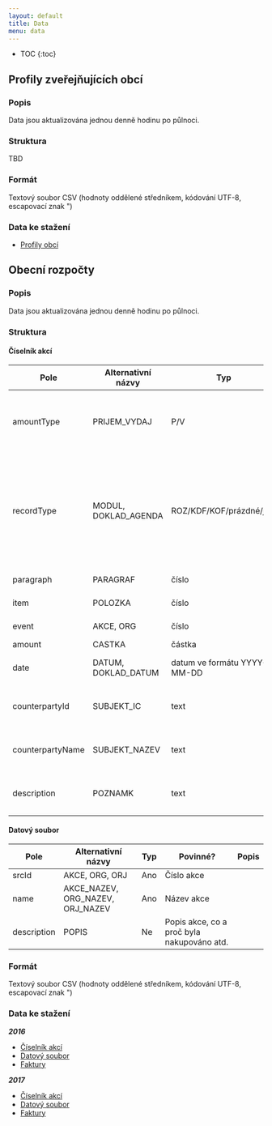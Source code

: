 ```yaml
---
layout: default
title: Data
menu: data
---
```


* TOC
{:toc}

## Profily zveřejňujících obcí

### Popis

Data jsou aktualizována jednou denně hodinu po půlnoci.

### Struktura

TBD

### Formát

Textový soubor CSV (hodnoty oddělené středníkem, kódování UTF-8, escapovací znak ")

### Data ke stažení
- [Profily obcí](https://cityvizor.cz/data/exports/profiles.csv)

## Obecní rozpočty

### Popis

Data jsou aktualizována jednou denně hodinu po půlnoci.

### Struktura

#### Číselník akcí
<table class="table table-condensed table-hover table-striped">
  <thead>
    <tr><th>Pole</th><th>Alternativní názvy</th><th>Typ</th><th>Povinné?</th><th>Popis</th></tr>    
  </thead>
  <tbody>
    <tr><td>amountType</td><td>PRIJEM_VYDAJ</td><td>P/V</td><td>Ne</td><td>Označení zda se jedná o příjmový či výdajový záznam</td></tr>
    <tr><td>recordType</td><td>MODUL, DOKLAD_AGENDA</td><td>ROZ/KDF/KOF/prázdné/jiné</td><td>Ano</td><td>Typ záznamu. ROZ = rozpočet, KDF = došlá faktura, KOF = odešlá faktura, prázdné/jiné = ostatní záznamy</td></tr>
    <tr><td>paragraph</td><td>PARAGRAF</td><td>číslo</td><td>Ano</td><td>Rozpočtový paragraf</td></tr>
    <tr><td>item</td><td>POLOZKA</td><td>číslo</td><td>Ano</td><td>Rozpočtová položka</td></tr>
    <tr><td>event</td><td>AKCE, ORG</td><td>číslo</td><td>Ne</td><td>Číslo akce dle číselníku</td></tr>
    <tr><td>amount</td><td>CASTKA</td><td>částka</td><td>Ano</td><td>Částka v Kč</td></tr>
    <tr><td>date</td><td>DATUM, DOKLAD_DATUM</td><td>datum ve formátu YYYY-MM-DD</td><td>Ne</td><td>Datum, pouze u faktur</td></tr>
    <tr><td>counterpartyId</td><td>SUBJEKT_IC</td><td>text</td><td>Ne</td><td>IČO protistrany, pouze u faktur</td></tr>
    <tr><td>counterpartyName</td><td>SUBJEKT_NAZEV</td><td>text</td><td>Ne</td><td>Jméno protistrany, pouze u faktur</td></tr>
    <tr><td>description</td><td>POZNAMK</td><td>text</td><td>Ne</td><td>Popis faktury, pouze u faktur</td></tr>
  </tbody>
</table>
        
#### Datový soubor
<table class="table table-condensed table-hover table-striped">
  <thead>
    <tr><th>Pole</th><th>Alternativní názvy</th><th>Typ</th><th>Povinné?</th><th>Popis</th></tr>    
  </thead>
  <tbody>
    <tr><td>srcId</td><td>AKCE, ORG, ORJ</td><td>Ano</td><td>Číslo akce</td></tr>
    <tr><td>name</td><td>AKCE_NAZEV, ORG_NAZEV, ORJ_NAZEV</td><td>Ano</td><td>Název akce</td></tr>
    <tr><td>description</td><td>POPIS</td><td>Ne</td><td>Popis akce, co a proč byla nakupováno atd.</td></tr>
  </tbody>
</table>

### Formát

Textový soubor CSV (hodnoty oddělené středníkem, kódování UTF-8, escapovací znak ")

### Data ke stažení

***2016***
- [Číselník akcí](https://cityvizor.cz/data/exports/budgets-2016.events.csv)
- [Datový soubor](https://cityvizor.cz/data/exports/budgets-2016.data.csv)
- [Faktury](https://cityvizor.cz/data/exports/budgets-2016.payments.csv)

***2017***
- [Číselník akcí](https://cityvizor.cz/data/exports/budgets-2017.events.csv)
- [Datový soubor](https://cityvizor.cz/data/exports/budgets-2017.data.csv)
- [Faktury](https://cityvizor.cz/data/exports/budgets-2017.payments.csv)
